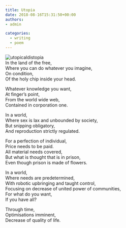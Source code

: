 ```yaml
---
title: Utopia
date: 2018-08-16T15:31:50+00:00
authors:
- admin

categories:
  - writing
  - poem
---
```

![utopicaldistopia](posts/utopicaldistopia.jpg "")  
In the land of the free,  
Where you can do whatever you imagine,  
On condition,  
Of the holy chip inside your head.  

Whatever knowledge you want,  
At finger’s point,  
From the world wide web,  
Contained in corporation one.  

In a world,  
Where sex is lax and unbounded by society,  
But snipping obligatory,  
And reproduction strictly regulated.  

For a perfection of individual,  
Price needs to be paid.  
All material needs covered,  
But what is thought that is in prison,  
Even though prison is made of flowers.  

In a world,  
Where needs are predetermined,  
With robotic upbringing and taught control,  
Focusing on decrease of united power of communities,  
For what do you want,  
If you have all?  

Through time,  
Optimisations imminent,  
Decrease of quality of life.  
